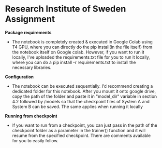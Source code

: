 # Research Institute of Sweden Assignment

**Package requirements**
- The notebook is completely created & executed in Google Colab using T4 GPU, where you can directly do the pip install(in the file itself) from the notebook itself on Google colab. However, if you want to run it locally, I've uploaded the requirements.txt file for you to run it locally, where you can do a pip install -r requirements.txt to install the necessary libraries.

**Configuration**
- The notebook can be executed sequentially. I'd recommend creating a dedicated folder for this notebook. After you mount it onto google drive, copy the path of the folder and paste it in "model_dir" variable in section 4.2 followed by /models so that the checkpoint files of System A and System B can be saved. The same applies when running it locally

**Running from checkpoint**
- If you want to run from a checkpoint, you can just pass in the path of the checkpoint folder as a parameter in the trainer() function and it will resume from the specified checkpoint. There are comments available for you to easily follow.
